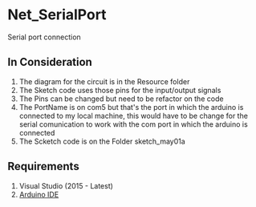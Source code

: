 # Net_SerialPort
Serial port connection 

## In Consideration
1. The diagram for the circuit is in the Resource folder
2. The Sketch code uses those pins for the input/output signals
3. The Pins can be changed but need to be refactor on the code
4. The PortName is on com5 but that's the port in which the arduino is connected to my local machine, 
this would have to be change for the serial comunication to work with the com port in which the arduino is connected 
5. The Scketch code is on the Folder sketch_may01a

## Requirements
1. Visual Studio (2015 - Latest)
2. [Arduino IDE](https://www.arduino.cc/en/Main/Software?)
